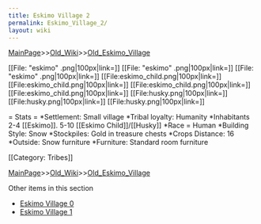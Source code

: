 ```yaml
---
title: Eskimo Village 2
permalink: Eskimo_Village_2/
layout: wiki
---
```


[MainPage](/keeperrl_wiki/ "wikilink")>>[Old_Wiki](/keeperrl_wiki/Old_Wiki "wikilink")>>[Old_Eskimo_Village](/keeperrl_wiki/Old_Eskimo_Village "wikilink")

[[File: &quot;eskimo&quot; .png|100px|link=]]
[[File: &quot;eskimo&quot; .png|100px|link=]]
[[File: &quot;eskimo&quot; .png|100px|link=]]
[[File:eskimo_child.png|100px|link=]]
[[File:eskimo_child.png|100px|link=]]
[[File:eskimo_child.png|100px|link=]]
[[File:eskimo_child.png|100px|link=]]
[[File:husky.png|100px|link=]]
[[File:husky.png|100px|link=]]
[[File:husky.png|100px|link=]]

= Stats =
*Settlement: Small village
*Tribal loyalty: Humanity
*Inhabitants 2-4 [[Eskimo]]. 5-10 [[Eskimo Child]]/[[Husky]]
*Race = Human
*Building Style: Snow
*Stockpiles: Gold in treasure chests
*Crops Distance: 16
*Outside: Snow furniture
*Furniture: Standard room furniture  

[[Category: Tribes]]

[MainPage](/keeperrl_wiki/ "wikilink")>>[Old_Wiki](/keeperrl_wiki/Old_Wiki "wikilink")>>[Old_Eskimo_Village](/keeperrl_wiki/Old_Eskimo_Village "wikilink")

Other items in this section
-    [Eskimo Village 0](/keeperrl_wiki/Eskimo_Village_0 "wikilink")
-    [Eskimo Village 1](/keeperrl_wiki/Eskimo_Village_1 "wikilink")
